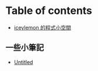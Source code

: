# Table of contents

* [iceylemon 的程式小空間](README.md)

## 一些小筆記

* [Untitled](yi-xie-xiao-bi-ji/untitled.md)

